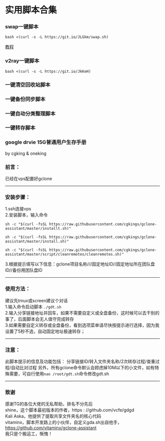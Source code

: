 # 实用脚本合集

### swap一键脚本
```
bash <(curl -s -L https://git.io/JLGkm/swap.sh) 
```
[教程](https://t.me/BotFather)

### v2ray一键脚本
```
bash <(curl -s -L https://git.io/JkKeH)
```

### 一键清空回收站脚本<br>
### 一键备份同步脚本<br>
### 一键自动分类整理脚本<br>
### 一键转存脚本<br>
### google drvie 15G普通用户生存手册<br>
by cgking & oneking

### 前言：
已经在vps配置好gclone<hr />
### 安装步骤：
1.ssh连接vps<br>
2.安装脚本，输入命令<br>
```
sh -c "$(curl -fsSL https://raw.githubusercontent.com/cgkings/gclone-assistant/master/installt.sh)"

sh -c "$(curl -fsSL https://raw.githubusercontent.com/cgkings/gclone-assistant/master/install.sh)"

sh -c "$(curl -fsSL https://raw.githubusercontent.com/cgkings/gclone-assistant/master/script/cleanremotes/cleanremotes.sh)"
```
3.根据提示填写以下信息：gclone项目名称///固定地址ID//固定地址所在团队盘ID//备份用团队盘ID <hr />
### 使用方法：
建议先tmux或screen建议个对话 <br>
1.输入命令启动脚本 `./gdt.sh` <br>
2.输入分享链接地址并回车，如果不需要自定义或全盘备份，这时候可以去干别的事了，后面脚本会无人值守完成转存 <br>
3.如果需要自定义转存或全盘备份，看到选项菜单请尽快按提示进行选择，因为我设置了5秒不选，自动固定地址极速转存； <hr />
### 注意：
此脚本提示的信息及功能包括：
分享链接ID/转入文件夹名称/2次转存过程/查重过程/自动比对过程
另外，所有gclone命令默认会顾虑掉10M以下的小文件，如有特殊需要，可自行使用`nao /root/gdt.sh`命令修改gdt.sh <hr />
### 致谢
感谢TG的各位大佬的无私帮助，排名不分先后<br>
shine，这个脚本最初版本的作者，https : //github.com/vcfe/gdgd<br>
Kali Aska，他提供了提取共享文件夹名的核心代码<br>
vitaminx，脚本开发路上的小伙伴，自定义gda.sh出自他手，https://github.com/vitaminx/gclone-assistant<br>
我只是个搬运工，惭愧！
